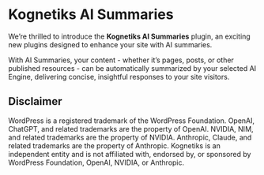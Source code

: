 # Kognetiks AI Summaries

We’re thrilled to introduce the **Kognetiks AI Summaries** plugin, an exciting new plugins designed to enhance your site with AI summaries.

With AI Summaries, your content - whether it’s pages, posts, or other published resources - can be automatically summarized by your selected AI Engine, delivering concise, insightful responses to your site visitors.

## Disclaimer

WordPress is a registered trademark of the WordPress Foundation. OpenAI, ChatGPT, and related trademarks are the property of OpenAI. NVIDIA, NIM, and related trademarks are the property of NVIDIA. Anthropic, Claude, and related trademarks are the property of Anthropic. Kognetiks is an independent entity and is not affiliated with, endorsed by, or sponsored by WordPress Foundation, OpenAI, NVIDIA, or Anthropic.
